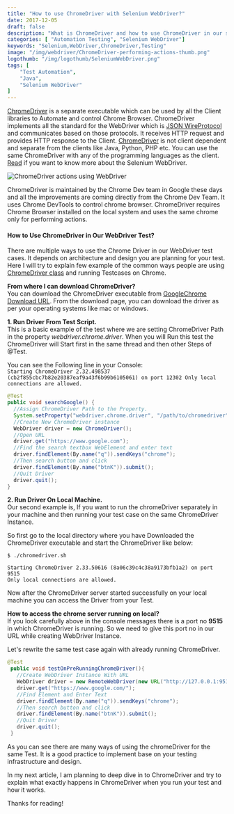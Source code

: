 ```yaml
---
title: "How to use ChromeDriver with Selenium WebDriver?"
date: 2017-12-05
draft: false
description: "What is ChromeDriver and how to use ChromeDriver in our selenium WebDriver test scripts for automation testing in chrome browser."
categories: [ "Automation Testing", "Selenium WebDriver"]
keywords: "Selenium,WebDriver,ChromeDriver,Testing"
image: "/img/webdriver/ChromeDriver-performing-actions-thumb.png"
logothumb: "/img/logothumb/SeleniumWebDriver.png"
tags: [
    "Test Automation",
    "Java",
    "Selenium WebDriver"
]
---
```

[ChromeDriver](https://sites.google.com/a/chromium.org/chromedriver/) is a separate executable which can be used by all the Client libraries to Automate and control Chrome Browser. ChromeDriver implements all the standard for the WebDriver which is [JSON WireProtocol](https://www.pawangaria.com/post/automation/selenium-webdriver-architecture-using-json-wire-protocol/) and communicates based on those protocols. It receives HTTP request and provides HTTP response to the Client. [ChromeDriver](https://github.com/SeleniumHQ/selenium/wiki/ChromeDriver) is not client dependent and separate from the clients like Java, Python, PHP etc. You can use the same ChromeDriver with any of the programming languages as the client. [Read](https://www.pawangaria.com/post/automation/what-is-selenium-webdriver/) if you want to know more about the Selenium WebDriver.

![ChromeDriver actions using WebDriver](/img/webdriver/ChromeDriver-performing-actions.png)

ChromeDriver is maintained by the Chrome Dev team in Google these days and all the improvements are coming directly from the Chrome Dev Team. It uses Chrome DevTools to control chrome browser. ChromeDriver requires Chrome Browser installed on the local system and uses the same chrome only for performing actions.

#### How to Use ChromeDriver in Our WebDriver Test?

There are multiple ways to use the Chrome Driver in our WebDriver test cases. It depends on architecture and design you are planning for your test. Here I will try to explain few example of the common ways people are using [ChromeDriver class](https://seleniumhq.github.io/selenium/docs/api/java/org/openqa/selenium/chrome/ChromeDriver.html) and running Testcases on Chrome.

**From where I can download ChromeDriver?**  
You can download the ChromeDriver executable from [GoogleChrome Download URL](https://sites.google.com/a/chromium.org/chromedriver/downloads). From the download page, you can download the driver as per your operating systems like mac or windows.

**1. Run Driver From Test Script.**  
This is a basic example of the test where we are setting ChromeDriver Path in the property *webdriver.chrome.driver*. When you will Run this test the ChromeDriver will Start first in the same thread and then other Steps of @Test.

You can see the Following line in your Console:  
`
Starting ChromeDriver 2.32.498537 (cb2f855cbc7b82e20387eaf9a43f6b99b6105061) on port 12302
Only local connections are allowed.
`

```java
@Test
public void searchGoogle() {
  //Assign ChromeDriver Path to the Property.
  System.setProperty("webdriver.chrome.driver", "/path/to/chromedriver");
  //Create New ChromeDriver instance
  WebDriver driver = new ChromeDriver();
  //Open URL
  driver.get("https://www.google.com");
  //Find the search textbox WebElement and enter text
  driver.findElement(By.name("q")).sendKeys("chrome");
  //Then search button and click
  driver.findElement(By.name("btnK")).submit();
  //Quit Driver
  driver.quit();
}
```

**2. Run Driver On Local Machine.**  
Our second example is, If you want to run the chromeDriver separately in your machine and then running your test case on the same ChromeDriver Instance.

So first go to the local directory where you have Downloaded the ChromeDriver executable and start the ChromeDriver like below:

```shell
$ ./chromedriver.sh  

Starting ChromeDriver 2.33.50616 (8a06c39c4c38a9173bfb1a2) on port 9515
Only local connections are allowed.
```

Now after the ChromeDriver server started successfully on your local machine you can access the Driver from your Test.  

**How to access the chrome server running on local?**  
If you look carefully above in the console messages there is a port no **9515** in which ChromeDriver is running. So we need to give this port no in our URL while creating WebDriver Instance.

Let's rewrite the same test case again with already running ChromeDriver.

```java
@Test
 public void testOnPreRunningChromeDriver(){
   //Create WebDriver Instance With URL
   WebDriver driver = new RemoteWebDriver(new URL("http://127.0.0.1:9515"), DesiredCapabilities.chrome());
   driver.get("https://www.google.com/");
   //Find Element and Enter Text
   driver.findElement(By.name("q")).sendKeys("chrome");
   //Then search button and click
   driver.findElement(By.name("btnK")).submit();
   //Quit Driver
   driver.quit();
 }
```    
As you can see there are many ways of using the chromeDriver for the same Test. It is a good practice to implement base on your testing infrastructure and design.

In my next article, I am planning to deep dive in to ChromeDriver and try to explain what exactly happens in ChromeDriver when you run your test and how it works.

Thanks for reading!

